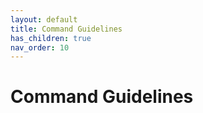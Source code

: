 ```yaml
---
layout: default
title: Command Guidelines
has_children: true
nav_order: 10
---
```


# Command Guidelines